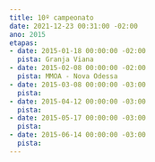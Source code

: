```yaml
---
title: 10º campeonato
date: 2021-12-23 00:31:00 -02:00
ano: 2015
etapas:
- date: 2015-01-18 00:00:00 -02:00
  pista: Granja Viana
- date: 2015-02-08 00:00:00 -02:00
  pista: MMOA - Nova Odessa
- date: 2015-03-08 00:00:00 -03:00
  pista: 
- date: 2015-04-12 00:00:00 -03:00
  pista: 
- date: 2015-05-17 00:00:00 -03:00
  pista: 
- date: 2015-06-14 00:00:00 -03:00
  pista: 
---
```


